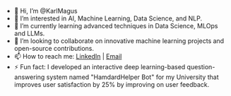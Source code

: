 - 👋 Hi, I’m @KarlMagus
- 👀 I’m interested in AI, Machine Learning, Data Science, and NLP.
- 🌱 I’m currently learning advanced techniques in Data Science, MLOps and LLMs.
- 💞️ I’m looking to collaborate on innovative machine learning projects and open-source contributions.
- 📫 How to reach me: [LinkedIn](https://www.linkedin.com/in/ishraq-ahmad-737063315) | [Email](mailto:ishraq_ahmad@outlook.com)
- ⚡ Fun fact: I developed an interactive deep learning-based question-answering system named "HamdardHelper Bot" for my University that improves user satisfaction by 25% by improving on user feedback.

<!---
KarlMagus/KarlMagus is a ✨ special ✨ repository because its `README.md` (this file) appears on your GitHub profile.
You can click the Preview link to take a look at your changes.
--->
